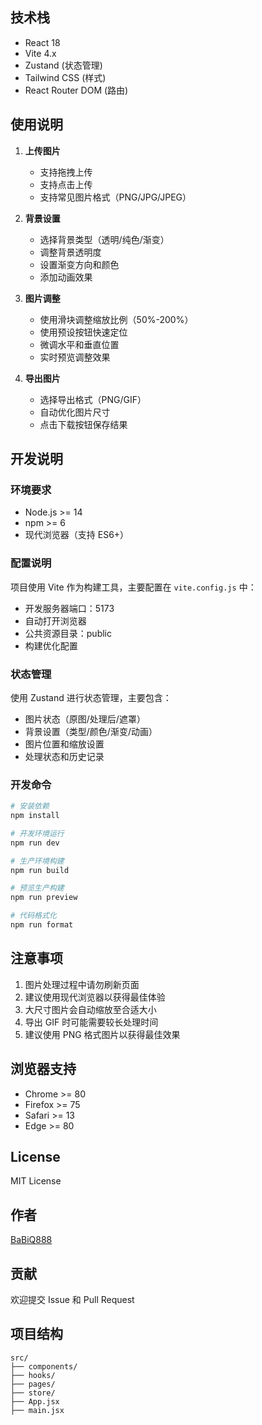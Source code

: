 ## 技术栈

- React 18
- Vite 4.x
- Zustand (状态管理)
- Tailwind CSS (样式)
- React Router DOM (路由)

## 使用说明

1. **上传图片**
   - 支持拖拽上传
   - 支持点击上传
   - 支持常见图片格式（PNG/JPG/JPEG）

2. **背景设置**
   - 选择背景类型（透明/纯色/渐变）
   - 调整背景透明度
   - 设置渐变方向和颜色
   - 添加动画效果

3. **图片调整**
   - 使用滑块调整缩放比例（50%-200%）
   - 使用预设按钮快速定位
   - 微调水平和垂直位置
   - 实时预览调整效果

4. **导出图片**
   - 选择导出格式（PNG/GIF）
   - 自动优化图片尺寸
   - 点击下载按钮保存结果

## 开发说明

### 环境要求
- Node.js >= 14
- npm >= 6
- 现代浏览器（支持 ES6+）

### 配置说明
项目使用 Vite 作为构建工具，主要配置在 `vite.config.js` 中：
- 开发服务器端口：5173
- 自动打开浏览器
- 公共资源目录：public
- 构建优化配置

### 状态管理
使用 Zustand 进行状态管理，主要包含：
- 图片状态（原图/处理后/遮罩）
- 背景设置（类型/颜色/渐变/动画）
- 图片位置和缩放设置
- 处理状态和历史记录

### 开发命令
```bash
# 安装依赖
npm install

# 开发环境运行
npm run dev

# 生产环境构建
npm run build

# 预览生产构建
npm run preview

# 代码格式化
npm run format
```

## 注意事项

1. 图片处理过程中请勿刷新页面
2. 建议使用现代浏览器以获得最佳体验
3. 大尺寸图片会自动缩放至合适大小
4. 导出 GIF 时可能需要较长处理时间
5. 建议使用 PNG 格式图片以获得最佳效果

## 浏览器支持

- Chrome >= 80
- Firefox >= 75
- Safari >= 13
- Edge >= 80

## License

MIT License

## 作者

[BaBiQ888](https://github.com/BaBiQ888)

## 贡献

欢迎提交 Issue 和 Pull Request

## 项目结构 

```
src/
├── components/
├── hooks/
├── pages/
├── store/
├── App.jsx
├── main.jsx
```
